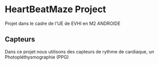 # HeartBeatMaze Project

Projet dans le cadre de l'UE de EVHI en M2 ANDROIDE

## Capteurs

Dans ce projet nous utilisons des capteurs de rythme de cardiaque, un Photopléthysmographie (PPG)

